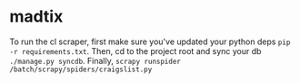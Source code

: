 madtix
======

To run the cl scraper, first make sure you've updated your python deps `pip -r requirements.txt`. Then, cd to the project root and sync your db `./manage.py syncdb`. Finally, `scrapy runspider /batch/scrapy/spiders/craigslist.py`